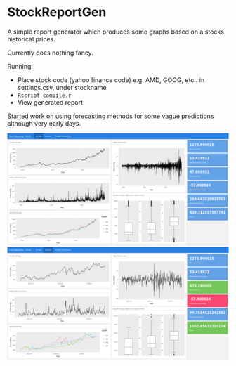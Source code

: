# StockReportGen
A simple report generator which produces some graphs based on a stocks historical prices.

Currently does nothing fancy.

Running:
 *  Place stock code (yahoo finance code) e.g. AMD, GOOG, etc.. in settings.csv, under stockname
 *  `Rscript compile.r`
 *  View generated report

Started work on using forecasting methods for some vague predictions although very early days.

![full data](/screenshots/main-page.png)
![last year data](/screenshots/last-year.png)
